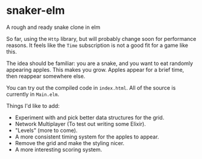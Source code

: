 # snaker-elm
A rough and ready snake clone in elm


So far, using the `Http` library, but will probably change soon for performance reasons. It feels like the `Time` subscription is not a good fit for a game like this.

The idea should be familiar: you are a snake, and you want to eat randomly appearing apples. This makes you grow. Apples appear for a brief time, then reappear somewhere else.

You can try out the compiled code in `index.html`. All of the source is currently in `Main.elm`.

Things I'd like to add:

* Experiment with and pick better data structures for the grid.
* Network Multiplayer (To test out writing some Elixir).
* "Levels" (more to come).
* A more consistent timing system for the apples to appear.
* Remove the grid and make the styling nicer.
* A more interesting scoring system.
